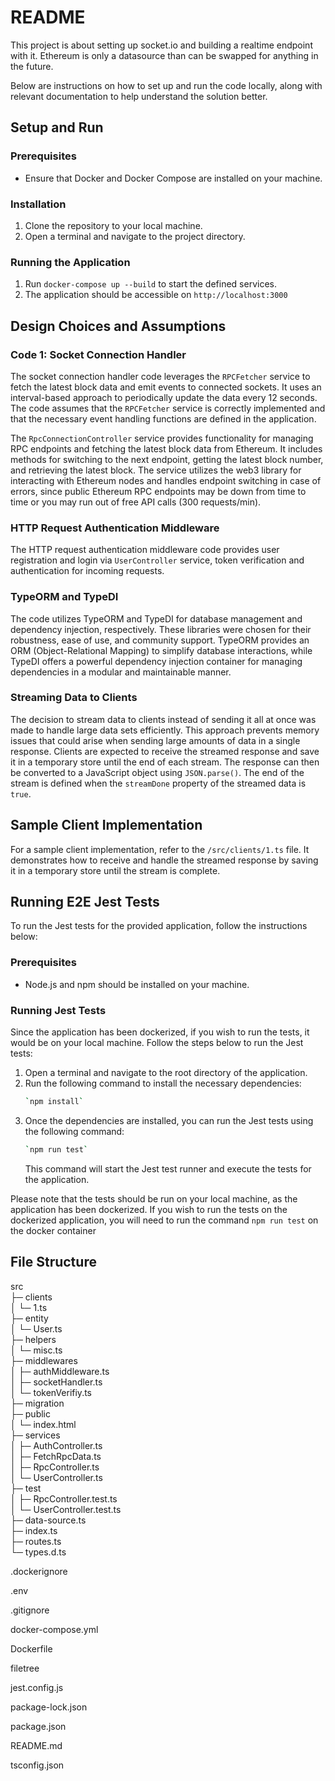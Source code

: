 # README

This project is about setting up socket.io and building a realtime
endpoint with it. Ethereum is only a datasource than can be swapped for
anything in the future.

Below are instructions on how to set up and run the code locally, along with relevant documentation to help understand the solution better.

## Setup and Run

### Prerequisites

- Ensure that Docker and Docker Compose are installed on your machine.

### Installation

1. Clone the repository to your local machine.
2. Open a terminal and navigate to the project directory.

### Running the Application

1.  Run `docker-compose up --build` to start the defined services.
2.  The application should be accessible on `http://localhost:3000`

## Design Choices and Assumptions

### Code 1: Socket Connection Handler

The socket connection handler code leverages the `RPCFetcher` service to fetch the latest block data and emit events to connected sockets. It uses an interval-based approach to periodically update the data every 12 seconds. The code assumes that the `RPCFetcher` service is correctly implemented and that the necessary event handling functions are defined in the application.

The `RpcConnectionController` service provides functionality for managing RPC endpoints and fetching the latest block data from Ethereum. It includes methods for switching to the next endpoint, getting the latest block number, and retrieving the latest block. The service utilizes the web3 library for interacting with Ethereum nodes and handles endpoint switching in case of errors, since public Ethereum RPC endpoints may be down from time to time or you may
run out of free API calls (300 requests/min).

### HTTP Request Authentication Middleware

The HTTP request authentication middleware code provides user registration and login via `UserController` service, token verification and authentication for incoming requests.

### TypeORM and TypeDI

The code utilizes TypeORM and TypeDI for database management and dependency injection, respectively. These libraries were chosen for their robustness, ease of use, and community support. TypeORM provides an ORM (Object-Relational Mapping) to simplify database interactions, while TypeDI offers a powerful dependency injection container for managing dependencies in a modular and maintainable manner.

### Streaming Data to Clients

The decision to stream data to clients instead of sending it all at once was made to handle large data sets efficiently. This approach prevents memory issues that could arise when sending large amounts of data in a single response. Clients are expected to receive the streamed response and save it in a temporary store until the end of each stream. The response can then be converted to a JavaScript object using `JSON.parse()`. The end of the stream is defined when the `streamDone` property of the streamed data is `true`.

## Sample Client Implementation

For a sample client implementation, refer to the `/src/clients/1.ts` file. It demonstrates how to receive and handle the streamed response by saving it in a temporary store until the stream is complete.

## Running E2E Jest Tests

To run the Jest tests for the provided application, follow the instructions below:

### Prerequisites

- Node.js and npm should be installed on your machine.

### Running Jest Tests

Since the application has been dockerized, if you wish to run the tests, it would be on your local machine. Follow the steps below to run the Jest tests:

1. Open a terminal and navigate to the root directory of the application.
2. Run the following command to install the necessary dependencies:
   ```bash
   `npm install`
   ```
3. Once the dependencies are installed, you can run the Jest tests using the following command:
   ```bash
   `npm run test`
   ```
   This command will start the Jest test runner and execute the tests for the application.

Please note that the tests should be run on your local machine, as the application has been dockerized. If you wish to run the tests on the dockerized application, you will need to run the command `npm run test` on the docker container

## File Structure

src  
├─ clients  
│ └─ 1.ts  
├─ entity  
│ └─ User.ts  
├─ helpers  
│ └─ misc.ts  
├─ middlewares  
│ ├─ authMiddleware.ts  
│ ├─ socketHandler.ts  
│ └─ tokenVerifiy.ts  
├─ migration  
├─ public  
│ └─ index.html  
├─ services  
│ ├─ AuthController.ts  
│ ├─ FetchRpcData.ts  
│ ├─ RpcController.ts  
│ └─ UserController.ts  
├─ test  
│ ├─ RpcController.test.ts  
│ └─ UserController.test.ts  
├─ data-source.ts  
├─ index.ts  
├─ routes.ts  
└─ types.d.ts

.dockerignore

.env

.gitignore

docker-compose.yml

Dockerfile

filetree

jest.config.js

package-lock.json

package.json

README.md

tsconfig.json
